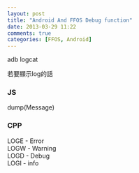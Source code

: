 ```yaml
---
layout: post
title: "Android And FFOS Debug function"
date: 2013-03-29 11:22
comments: true
categories: [FFOS, Android]
---
```


   adb logcat

若要顯示log的話

### JS
dump(Message)

### CPP

LOGE - Error  
LOGW - Warning  
LOGD - Debug  
LOGI - info  

